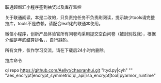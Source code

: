 联通超燃汇小程序签到抽奖以及库存监控

关于联通阅读，本是二改的，只负责抢任务不负责刷阅读，提示缺少tools请完整拉库，tools不是依赖，请配合leaf佬的联通本使用。

微信小程序，创新产品体验官所有问卷均采用提交空白问卷（被封别找我），根据介绍是年底结算排名，，自行斟酌。

所有文件，仅作学习交流，请在下载后24小时内删除。

拉库命令

ql repo https://github.com/Aellyt/chaoranhui.git "ltyd.py|cyh" "" "aes_encrypt|encrypt_symmetric|ql_api|rsa_encrypt|tool|pyarmor_runtime"
